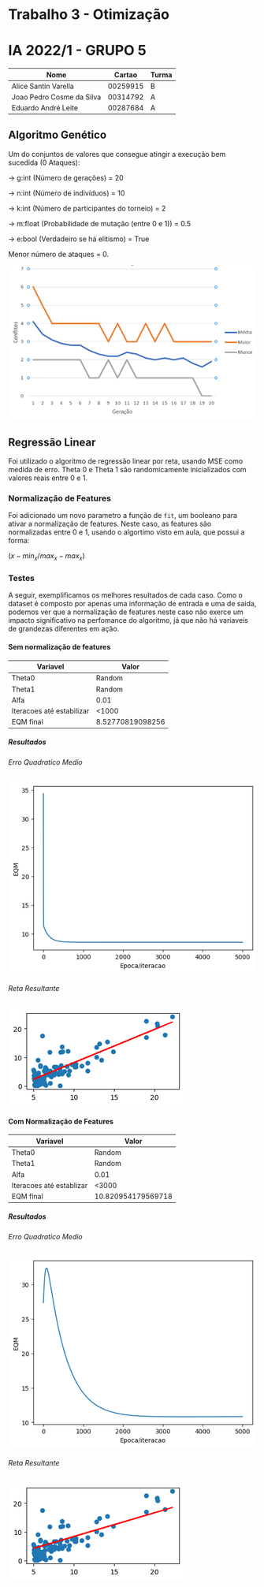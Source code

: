 # Trabalho 3 - Otimização

# IA 2022/1 - GRUPO 5

|Nome|Cartao|Turma|
|---|---|----|
|Alice Santin Varella| 00259915 | B
|Joao Pedro Cosme da Silva|00314792 |A
|Eduardo André Leite | 00287684| A

## Algoritmo Genético

Um do conjuntos de valores que consegue atingir a execução bem sucedida (0 Ataques):

-> g:int (Número de gerações) = 20

-> n:int (Número de indivíduos) = 10

-> k:int (Número de participantes do torneio) = 2

-> m:float (Probabilidade de mutação (entre 0 e 1)) = 0.5

-> e:bool (Verdadeiro se há elitismo) = True

Menor número de ataques = 0.

![graf](Graph_T3_IA.png)

## Regressão Linear

Foi utilizado o algoritmo de regressão linear por reta, usando MSE como medida de erro. Theta 0 e Theta 1 são randomicamente inicializados com valores reais entre 0 e 1.

### Normalização de Features

Foi adicionado um novo parametro a função de `fit`, um booleano para ativar a normalização de features. Neste caso, as features são normalizadas entre 0 e 1, usando o algortimo visto em aula, que possui a forma:

$(x-min_x/max_x-max_x)$

### Testes

A seguir, exemplificamos os melhores resultados de cada caso. Como o dataset é composto por apenas uma informação de entrada e uma de saida, podemos ver que a normalização de features neste caso não exerce um impacto significativo na perfomance do algoritmo, já que não há variaveis de grandezas diferentes em ação.

#### Sem normalização de features

|Variavel|Valor|
|-|-
|Theta0|Random
|Theta1|Random
|Alfa|0.01
|Iteracoes até estabilizar|<1000
EQM final| 8.52770819098256

##### Resultados

###### Erro Quadratico Medio

![erro_medio](erro_medio_sem_norm.png)

###### Reta Resultante

![reta](reta_sem_norm.png)

#### Com Normalização de Features

|Variavel|Valor|
|-|-
|Theta0|Random
|Theta1|Random
|Alfa|0.01
|Iteracoes até establizar|<3000
EQM final| 10.820954179569718


##### Resultados

###### Erro Quadratico Medio
![erro_medio](erro_medio_com_norm.png)


###### Reta Resultante
![reta](reta_com_norm.png)